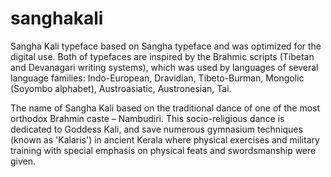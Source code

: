 # sanghakali

Sangha Kali typeface based on Sangha typeface and was optimized for the digital use. 
Both of typefaces are inspired by the Brahmic scripts (Tibetan and Devanagari writing systems), which was used by languages of several language families: Indo-European, Dravidian, Tibeto-Burman, Mongolic (Soyombo alphabet), Austroasiatic, Austronesian, Tai.

The name of Sangha Kali based on the traditional dance of one of the most orthodox Brahmin caste – Nambudiri. This socio-religious dance is dedicated to Goddess Kali, and save numerous gymnasium techniques (known as 'Kalaris') in ancient Kerala where physical exercises and military training with special emphasis on physical feats and swordsmanship were given. 

